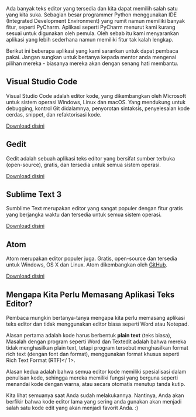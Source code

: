 Ada banyak teks editor yang tersedia dan kita dapat memilih salah satu yang kita suka. Sebagian besar programmer Python menggunakan IDE (Integrated Development Environment) yang rumit namun memiliki banyak fitur, seperti PyCharm. Aplikasi seperti PyCharm menurut kami kurang sesuai untuk digunakan oleh pemula. Oleh sebab itu kami menyarankan aplikasi yang lebih sederhana namun memiliki fitur tak kalah lengkap.

Berikut ini beberapa aplikasi yang kami sarankan untuk dapat pembaca pakai. Jangan sungkan untuk bertanya kepada mentor anda mengenai pilihan mereka - biasanya mereka akan dengan senang hati membantu.

## Visual Studio Code

Visual Studio Code adalah editor kode, yang dikembangkan oleh Microsoft untuk sistem operasi Windows, Linux dan macOS. Yang mendukung untuk debugging, kontrol Git didalamnya, penyorotan sintaksis, penyelesaian kode cerdas, snippet, dan refaktorisasi kode.

[Download disini](https://code.visualstudio.com/)

## Gedit

Gedit adalah sebuah aplikasi teks editor yang bersifat sumber terbuka (open-source), gratis, dan tersedia untuk semua sistem operasi.

[Download disini](https://wiki.gnome.org/Apps/Gedit#Download)

## Sublime Text 3

Sumblime Text merupakan editor yang sangat populer dengan fitur gratis yang berjangka waktu dan tersedia untuk semua sistem operasi.

[Download disini](https://www.sublimetext.com/3)

## Atom

Atom merupakan editor populer juga. Gratis, open-source dan tersedia untuk Windows, OS X dan Linux. Atom dikembangkan oleh [GitHub](https://github.com/).

[Download disini](https://atom.io/)

## Mengapa Kita Perlu Memasang Aplikasi Teks Editor?

Pembaca mungkin bertanya-tanya mengapa kita perlu memasang aplikasi teks editor dan tidak menggunakan editor biasa seperti Word atau Notepad.

Alasan pertama adalah kode harus berbentuk **plain text** (teks biasa), Masalah dengan program seperti Word dan Textedit adalah bahwa mereka tidak menghasilkan plain text, tetapi program tersebut menghasilkan format rich text (dengan font dan format), menggunakan format khusus seperti  Rich Text Format (RTF)</ 1>.</p> 

Alasan kedua adalah bahwa semua editor kode memiliki spesialisasi dalam penulisan kode, sehingga mereka memiliki fungsi yang berguna seperti menandai kode dengan warna, atau secara otomatis menutup tanda kutip.

Kita lihat semuanya saat Anda sudah melakukannya. Nantinya, Anda akan berfikir bahwa kode editor lama yang sering anda gunakan akan menjadi salah satu kode edit yang akan menjadi favorit Anda. :)